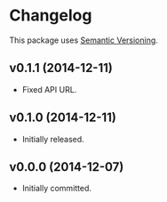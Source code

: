 # Changelog

This package uses [Semantic Versioning][1].

## v0.1.1 (2014-12-11)

- Fixed API URL.

## v0.1.0 (2014-12-11)

- Initially released.

## v0.0.0 (2014-12-07)

- Initially committed.

[1]: http://semver.org/spec/v2.0.0.html
